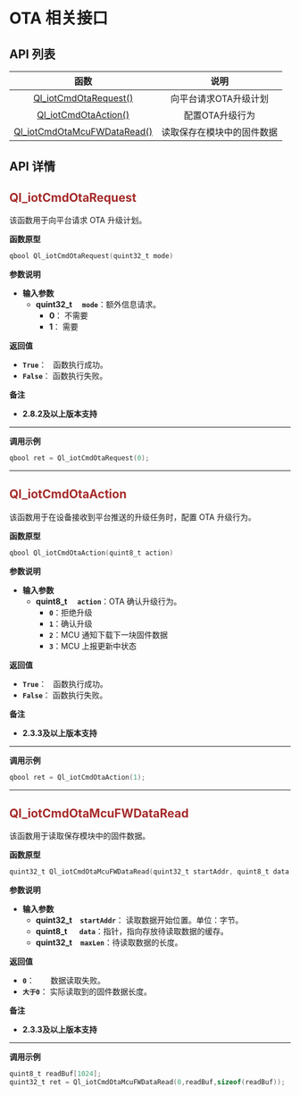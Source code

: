 # OTA 相关接口

## **API 列表**

|                           函数                            |            说明            |
| :-------------------------------------------------------: | :------------------------: |
|       [Ql_iotCmdOtaRequest()](#Ql_iotCmdOtaRequest)       |   向平台请求OTA升级计划    |
|        [Ql_iotCmdOtaAction()](#Ql_iotCmdOtaAction)        |      配置OTA升级行为       |
| [Ql_iotCmdOtaMcuFWDataRead()](#Ql_iotCmdOtaMcuFWDataRead) | 读取保存在模块中的固件数据 |


## **API 详情**

<span id="Ql_iotCmdOtaRequest">  </span>
## <span style="color:#A52A2A">__Ql_iotCmdOtaRequest__</span>

该函数用于向平台请求 OTA 升级计划。

__函数原型__

```c
qbool Ql_iotCmdOtaRequest(quint32_t mode)
```
__参数说明__
* __输入参数__
	* __quint32_t__  __`mode`__：额外信息请求。
		* __0__： 不需要
		* __1__： 需要

__返回值__
* __`True`__：&nbsp;&nbsp; 函数执行成功。
* __`False`__： 函数执行失败。

__备注__ 
* __2.8.2及以上版本支持__

---

__调用示例__

```c
qbool ret = Ql_iotCmdOtaRequest(0);
```
---
<span id="Ql_iotCmdOtaAction">  </span>
## <span style="color:#A52A2A">__Ql_iotCmdOtaAction__</span>

该函数用于在设备接收到平台推送的升级任务时，配置 OTA 升级行为。

__函数原型__

```c
qbool Ql_iotCmdOtaAction(quint8_t action)
```
__参数说明__
* __输入参数__
	* __quint8_t__  __`action`__：OTA 确认升级行为。
		* __`0`__：拒绝升级 
		* __`1`__：确认升级 
		* __`2`__：MCU 通知下载下一块固件数据
		* __`3`__：MCU 上报更新中状态

__返回值__
* __`True`__：&nbsp;&nbsp; 函数执行成功。
* __`False`__： 函数执行失败。

__备注__ 
* __2.3.3及以上版本支持__

---

__调用示例__

```c
qbool ret = Ql_iotCmdOtaAction(1);
```
---
<span id="Ql_iotCmdOtaMcuFWDataRead">  </span>
## <span style="color:#A52A2A">__Ql_iotCmdOtaMcuFWDataRead__</span>

该函数用于读取保存模块中的固件数据。

__函数原型__

```c
quint32_t Ql_iotCmdOtaMcuFWDataRead(quint32_t startAddr, quint8_t data[], quint32_t maxLen)
```

__参数说明__
* __输入参数__
	* __quint32_t__ __`startAddr`__： 读取数据开始位置。单位：字节。
	* __quint8_t__   __`data`__：指针，指向存放待读取数据的缓存。
	* __quint32_t__   __`maxLen`__：待读取数据的长度。

__返回值__
* __`0`__：     数据读取失败。 
* __`大于0`__： 实际读取到的固件数据长度。

__备注__ 
* __2.3.3及以上版本支持__

---

__调用示例__

```c
quint8_t readBuf[1024];
quint32_t ret = Ql_iotCmdOtaMcuFWDataRead(0,readBuf,sizeof(readBuf));
```
